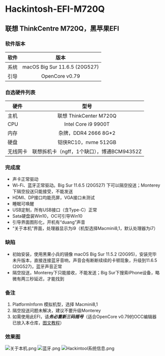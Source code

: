 # Hackintosh-EFI-M720Q
## 联想 ThinkCentre M720Q，黑苹果EFI

### 软件版本
| 软件 | 版本 |
| --- | :--: |
| 系统 | macOS Big Sur 11.6.5 (20G527) |
| 引导 | OpenCore v0.79 |

### 自选硬件列表
|   硬件    |   型号  |
| -------- | :----: |
| 主机 | 联想 ThinkCenter M720Q |
| CPU | Intel Core i9 9900T |
| 内存 | 杂牌，DDR4 2666 8G*2 |
| 硬盘 | 铠侠RC10，nvme 512GB |
| 无线网卡 | 联想拆机卡（ngff，1个缺口），博通BCM94352Z |

### 完成度
+ 声卡正常驱动
+ Wi-Fi、蓝牙正常驱动。Big Sur 11.6.5 (20G527) 下可以隔空投送；Monterey下隔空投送只能接受，不能发送
+ HDMI、DP接口均能亮屏，VGA接口未测试
+ 睡眠可唤醒
+ USB定制，所有USB接口（含Type-C）正常
+ Sata硬盘装Win10，OC可引导Win10
+ 引导界面图形化，开机有“duang”声音
+ “关于本机”界面，处理器显示为i9（机型选择Macmini8,1，默认处理器为i7）

### 缺陷
+ 初始安装，使用黑果小兵的镜像 macOS Big Sur 11.5.2 (20G95)，安装完毕未升版本，直接连接蓝牙音响，声音会有断断续续的卡顿现象，升级到11.6.5 (20G527)，蓝牙声音正常
+ 隔空投送，Monterey下只能接收，不能发送；Big Sur下搜索iPhone设备，略微有两三秒延迟，才能找到

### 备注
1. PlatformInform 模拟机型，选择 Macmini8,1
2. 隔空投送问题未解决，建议不要升级Monterey
3. 如需使用此EFI，请***务必重新三码摇号***（适合OpenCore v0.79的OCC编辑器已放入本仓库，[图文教程](https://blog.csdn.net/xuanxue11/article/details/107873835)）

### 效果图
![关于本机.png](https://github.com/demon3434/Hackintosh-EFI-M720Q/blob/main/OpenCore%20v0.79%20%26%20macOS%20Big%20Sur%2011.6.5%20(20G527)/1.%E5%85%B3%E4%BA%8E%E6%9C%AC%E6%9C%BA.png "关于本机")
![蓝牙.png](https://github.com/demon3434/Hackintosh-EFI-M720Q/blob/main/OpenCore%20v0.79%20%26%20macOS%20Big%20Sur%2011.6.5%20(20G527)/2.%E8%93%9D%E7%89%99.png "蓝牙")
![Hackintool系统信息.png](https://github.com/demon3434/Hackintosh-EFI-M720Q/blob/main/OpenCore%20v0.79%20%26%20macOS%20Big%20Sur%2011.6.5%20(20G527)/3.Hackintool%E7%B3%BB%E7%BB%9F%E4%BF%A1%E6%81%AF.png "Hackintool系统信息")
